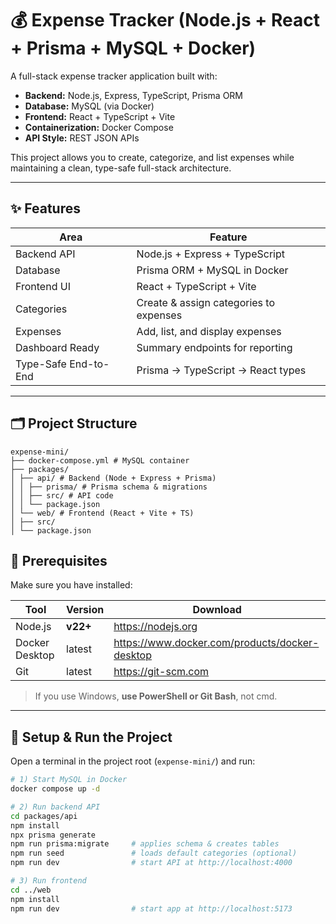 # 💰 Expense Tracker (Node.js + React + Prisma + MySQL + Docker)

A full-stack expense tracker application built with:

- **Backend:** Node.js, Express, TypeScript, Prisma ORM
- **Database:** MySQL (via Docker)
- **Frontend:** React + TypeScript + Vite
- **Containerization:** Docker Compose
- **API Style:** REST JSON APIs

This project allows you to create, categorize, and list expenses while maintaining a clean, type-safe full-stack architecture.

---

## ✨ Features

| Area | Feature |
|------|---------|
| Backend API | Node.js + Express + TypeScript |
| Database | Prisma ORM + MySQL in Docker |
| Frontend UI | React + TypeScript + Vite |
| Categories | Create & assign categories to expenses |
| Expenses | Add, list, and display expenses |
| Dashboard Ready | Summary endpoints for reporting |
| Type-Safe End-to-End | Prisma → TypeScript → React types |

---

## 🗂️ Project Structure

```
expense-mini/
├── docker-compose.yml # MySQL container
├── packages/
│ ├── api/ # Backend (Node + Express + Prisma)
│ │ ├── prisma/ # Prisma schema & migrations
│ │ ├── src/ # API code
│ │ └── package.json
│ └── web/ # Frontend (React + Vite + TS)
│ ├── src/
│ └── package.json

```

## 🧰 Prerequisites

Make sure you have installed:

| Tool | Version | Download |
|------|---------|----------|
| Node.js | **v22+** | https://nodejs.org |
| Docker Desktop | latest | https://www.docker.com/products/docker-desktop |
| Git | latest | https://git-scm.com |

> If you use Windows, **use PowerShell or Git Bash**, not cmd.

---

## 🚀 Setup & Run the Project

Open a terminal in the project root (`expense-mini/`) and run:

```bash
# 1) Start MySQL in Docker
docker compose up -d

# 2) Run backend API
cd packages/api
npm install
npx prisma generate
npm run prisma:migrate     # applies schema & creates tables
npm run seed               # loads default categories (optional)
npm run dev                # start API at http://localhost:4000

# 3) Run frontend
cd ../web
npm install
npm run dev                # start app at http://localhost:5173